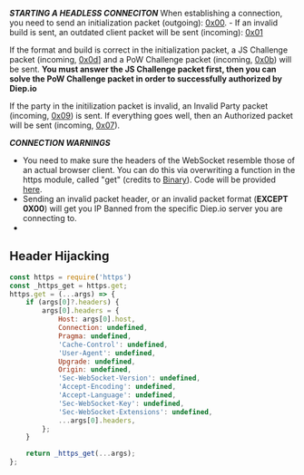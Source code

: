 ***STARTING A HEADLESS CONNECITON***
When establishing a connection, you need to send an initialization packet (outgoing): [0x00](https://github.com/ABCxFF/diepindepth/blob/main/protocol/outgoing.md#0x00-init-packet).
    - If an invalid build is sent, an outdated client packet will be sent (incoming): [0x01](https://github.com/ABCxFF/diepindepth/blob/main/protocol/incoming.md#0x01-outdated-client-packet)

If the format and build is correct in the initialization packet, a JS Challenge packet (incoming, [0x0d](https://github.com/ABCxFF/diepindepth/blob/main/protocol/incoming.md#0x0b-pow-challenge-packet)] and a PoW Challenge packet (incoming, [0x0b](https://github.com/CoderSudaWuda/diepindepth/blob/main/protocol/incoming.md#0x0d-js-challenge-packet)) will be sent.
**You must answer the JS Challenge packet first, then you can solve the PoW Challenge packet in order to successfully authorized by Diep.io**

If the party in the initilization packet is invalid, an Invalid Party packet (incoming, [0x09](https://github.com/ABCxFF/diepindepth/blob/main/protocol/incoming.md#0x09-invalid-party-packet)) is sent.
If everything goes well, then an Authorized packet will be sent (incoming, [0x07](https://github.com/ABCxFF/diepindepth/blob/main/protocol/incoming.md#0x07-accept-packet)).

***CONNECTION WARNINGS***
- You need to make sure the headers of the WebSocket resemble those of an actual browser client. You can do this via overwriting a function in the https module, called "get" (credits to [Binary](https://github.com/binary-person)). Code will be provided [here](./beginning.md#header-hijacking).
- Sending an invalid packet header, or an invalid packet format (**EXCEPT 0X00**) will get you IP Banned from the specific Diep.io server you are connecting to.
-  
## Header Hijacking
```js
const https = require('https')
const _https_get = https.get;
https.get = (...args) => {
    if (args[0]?.headers) {
        args[0].headers = {
            Host: args[0].host,
            Connection: undefined,
            Pragma: undefined,
            'Cache-Control': undefined,
            'User-Agent': undefined,
            Upgrade: undefined,
            Origin: undefined,
            'Sec-WebSocket-Version': undefined,
            'Accept-Encoding': undefined,
            'Accept-Language': undefined,
            'Sec-WebSocket-Key': undefined,
            'Sec-WebSocket-Extensions': undefined,
            ...args[0].headers,
        };
    }

    return _https_get(...args);
};
```
